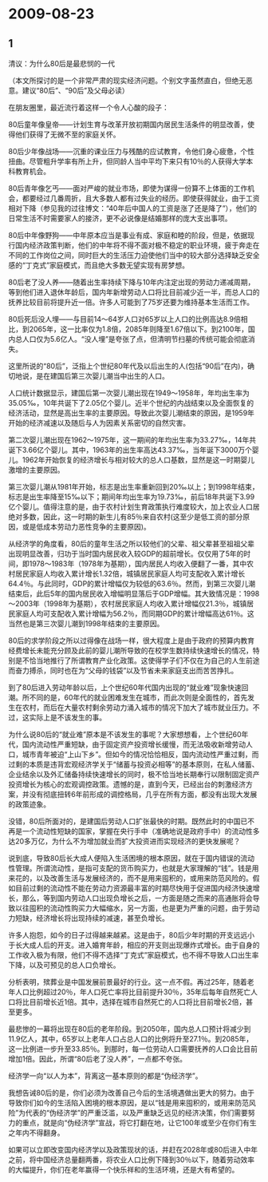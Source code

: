 # 2009-08-23

## 1

清议：为什么80后是最悲悯的一代

（本文所探讨的是一个非常严肃的现实经济问题。个别文字虽然直白，但绝无恶意。建议“80后”、“90后”及父母必读）

在朋友圈里，最近流行着这样一个令人心酸的段子：

80后童年像皇帝——计划生育与改革开放初期国内居民生活条件的明显改善，使得他们获得了无微不至的家庭关怀。

80后少年像战场——沉重的课业压力与残酷的应试教育，令他们身心疲惫，个性扭曲。尽管粗升学率有所上升，但同龄人当中平均下来只有10％的人获得大学本科教育机会。

80后青年像乞丐——面对严峻的就业市场，即使为谋得一份算不上体面的工作机会，都要经过几番周折，且大多数人都有过失业的经历。即使获得就业，由于工资相对下降（参见我的过往博文：“40年后中国人的工资是涨了还是降了”），他们的日常生活不时需要家人的接济，更不必说像是结婚那样的庞大支出事项。

80后中年像野狗——中年原本应当是事业有成、家庭和睦的阶段，但是，依据现行国内经济政策判断，他们的中年将不得不面对极不稳定的职业环境，疲于奔走在不同的工作岗位之间，同时巨大的生活压力迫使他们当中的较大部分选择缺乏安全感的“丁克式”家庭模式，而且绝大多数无望实现有房梦想。

80后老了没人养——随着出生率持续下降与10年内注定出现的劳动力递减周期，等到他们进入退休年龄后，国内年新增劳动人口将比目前减少近一半，而总人口的抚养比较目前将提升近一倍。许多人可能到了75岁还要为维持基本生活而工作。

80后死后没人埋——与目前14～64岁人口对65岁以上人口的比例高达8.9倍相比，到2065年，这一比率仅为1.8倍，2085年则降至1.67倍以下。到2100年，国内总人口仅为5.6亿人。“没人埋”是夸张了点，但清明节扫墓的传统可能会彻底消失。

这里所说的“80后”，泛指上个世纪80年代及以后出生的人(包括“90后”在内)，确切地说，是在建国后第三次婴儿潮当中出生的人口。

人口统计数据显示，建国后第一次婴儿潮出现在1949～1958年，年均出生率为35.05‰，10年共诞下了2.05亿个婴儿。近半个世纪的内战结束以及全面恢复的经济活动，显然是高出生率的主要原因。导致此次婴儿潮结束的原因，是1959年开始的经济减速以及随后与人为因素关系密切的自然灾害。

第二次婴儿潮出现在1962～1975年，这一期间的年均出生率为33.27‰，14年共诞下3.66亿个婴儿。其中，1963年的出生率高达43.37‰，当年诞下3000万个婴儿。1962年开始恢复的经济增长与相对较大的总人口基数，显然是这一时期婴儿激增的主要原因。

第三次婴儿潮从1981年开始，标志是出生率重新回到20‰以上；到1998年结束，标志是出生率降至15‰以下；期间年均出生率为19.73‰，前后18年共诞下3.99亿个婴儿。值得注意的是，由于农村计划生育政策执行难度较大，加上农业人口居绝对多数，因此，这一时期的新生儿有85％来自农村(这至少是低工资的部分原因，或是低成本劳动力恶性竞争的主要原因)。

从经济学的角度看，80后的童年生活之所以较他们的父辈、祖父辈甚至祖祖父辈出现明显改善，归功于当时国内居民收入较GDP的超前增长。仅仅用了5年的时间，即1978～1983年（1978年为基期），国内居民人均收入便翻了一番，其中农村居民家庭人均收入累计增长1.32倍，城镇居民家庭人均可支配收入累计增长64.4％。与此同时，GDP的累计增幅仅为较低的63.6％。然而，到第三次婴儿潮结束后，此后5年的国内居民收入增幅明显落后于GDP增幅。其大致情况是：1998～2003年（1998年为基期），农村居民家庭人均收入累计增幅仅21.3％，城镇居民家庭人均可支配收入累计增幅为56.2％，而同期GDP的累计增幅高达61％。这当然也是第三次婴儿潮到1998年结束的主要原因。

80后的求学阶段之所以过得像在战场一样，很大程度上是由于政府的预算内教育经费增长未能充分顾及此前的婴儿潮所导致的在校学生数持续快速增长的情况，特别是不恰当地推行了所谓教育产业化政策。这使得学子们不仅在为自己的人生前途而奋力搏杀，同时也在为“父母的钱袋”以及节省未来家庭支出而苦苦挣扎。

到了80后进入劳动年龄以后，上个世纪60年代国内出现的“就业难”现象快速回潮。所不同的是，60年代的就业困难发生在城市，而此次则是全面性的，首先发生在农村，而后在大量农村剩余劳动力涌入城市的情况下加大了城市就业压力。不过，这实际上是不该发生的事。

为什么说80后的“就业难”原本是不该发生的事呢？大家想想看，上个世纪60年代，国内流动性严重短缺，由于固定资产投资增长缓慢，而无法吸收新增劳动人口，城市青年被迫“上山下乡”。但如今的情况恰恰相反，国内流动性严重过剩，而过剩的本质是违背宏观经济学关于“储蓄与投资必相等”的基本原则，在私人储蓄、企业结余以及外汇储备持续快速增长的同时，极不恰当地长期奉行以限制固定资产投资增长为核心的宏观调控政策。遗憾的是，直到今天，已经出台的刺激经济方案，并没有彻底扭转6年前形成的调控格局，几乎在所有方面，都没有出现大发展的政策迹象。

没错，80后所面对的，是建国后劳动人口扩张最快的时期。既然此时的中国已不再是一个流动性短缺的国家，掌握在央行手中（准确地说是政府手中）的流动性多达20多万亿，为什么不为增加就业而扩大投资进而实现经济的更快发展呢？

说到底，导致80后长大成人便陷入生活困境的根本原因，就在于国内错误的流动性管理。所谓流动性，是指可支配的货币购买力，也就是大家理解的“钱”。钱是用来花的，以及改善生活与发展经济的，而不是用来囤积的，或用来防范风险的。假如目前过剩的流动性不能在劳动力资源最丰富的时期尽快用于促进国内经济快速增长，那么，等到国内劳动人口出现负增长之后，一方面是随之而来的高通胀将会导致以往囤积的流动性购买力大幅缩水，另一方面，也是更为严重的问题，由于劳动力短缺，经济增长将出现持续的减速，甚至负增长。

许多人抱怨，如今的日子过得越来越紧。这是由于，80后少年时期的开支远远小于长大成人后的开支。进入婚育年龄，相应的开支则出现爆炸式增长。由于自身的工作收入极为有限，他们不得不选择“丁克式”家庭模式，也不得不导致人口出生率下降，以及可预见的总人口负增长。

分析表明，殡葬业是中国发展前景最好的行业。这一点不假。再过25年，随着老年人口比例超过20％，年人口死亡率将比目前提升30％，35年后每年自然死亡人口将比目前增长近1倍。其中，选择在城市自然死亡的人口将比目前增长2倍，甚至更多。

最悲惨的一幕将出现在80后的老年阶段。到2050年，国内总人口预计将减少到11.9亿人，其中，65岁以上老年人口占总人口的比例将升至27.1％。到2085年，这一比例进一步升至33.85％。到那时，每一位劳动人口需要抚养的人口会比目前增加1倍。因此，所谓“80后老了没人养”，一点都不夸张。

经济学一向“以人为本”，背离这一基本原则的都是“伪经济学”。

我想告诫80后的是，你们必须为改善自己今后的生活境遇做出更大的努力。由于导致你们如今的生活陷入困境的根本原因，是以“钱是用来囤积的，或用来防范风险”为代表的“伪经济学”的严重泛滥，以及严重缺乏远见的经济决策，你们需要努力的重点，就是向“伪经济学”宣战，将它打翻在地，让它100年或至少在你们有生之年内不得翻身。

如果可以立即改变国内经济学以及政策现状的话，并赶在2028年或80后进入中年之前，将中国经济总量翻两番，将农业人口比例下降到30％以下，随着劳动效率的大幅提升，你们在老年赢得一个快乐祥和的生活环境，还是大有希望的。

